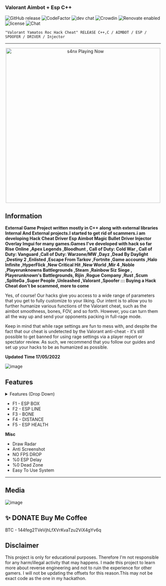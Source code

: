 ###  Valorant Aimbot + Esp C++ 
![GitHub release](https://img.shields.io/github/release/ppy/osu.svg)
![CodeFactor](https://www.codefactor.io/repository/github/ppy/osu/badge)
![dev chat](https://discordapp.com/api/guilds/188630481301012481/widget.png?style=shield)
![Crowdin](https://d322cqt584bo4o.cloudfront.net/osu-web/localized.svg)
![Renovate enabled](https://img.shields.io/badge/renovate-enabled-brightgreen.svg)
![license](https://img.shields.io/github/license/mashape/apistatus.svg)
![Chat](https://badges.gitter.im/awesome-twitter-bots/Lobby.svg)

```sh-session
"Valorant Yamatos Roc Hack Cheat" RELEASE C++,C / AIMBOT / ESP / SPOOFER / DRIVER / Injector
```
***
<p align="center">
   <img src="https://readme-spotify-status-rho.vercel.app/api/run-spotify-status.py" alt="s4nx Playing Now" width="500" />
<p align="center">

## Information
**External Game Project written mostly in C++ along with external libraries Internal And External projects.I started to get rid of scammers.i am developing Hack Cheat Driver Esp Aimbot Magic Bullet Driver Injector Overlay Imgui for many games.Games I've developed with hack so far Rise Online ,Apex Legends ,Bloodhunt , Call of Duty: Cold War , Call of Duty: Vanguard ,Call of Duty: Warzone/MW ,Dayz ,Dead By Daylight ,Destiny 2 ,Enlisted ,Escape From Tarkov ,Fortnite ,Game accounts ,Halo Infinite ,HyperFlick ,New Critical Hit ,New World ,Mir 4 ,Noble ,Playerunknowns Battlegrounds ,Steam ,Rainbow Siz Siege , Playerunknown's Battlegrounds, Rijin ,Rogue Company ,Rust ,Scum ,SpliteGa ,Super People ,Unleashed ,Valorant ,Spoofer ::: Buying a Hack Cheat don't be scammed, more to come**

Yes, of course! Our hacks give you access to a wide range of parameters that you get to fully customize to your liking. Our intent is to allow you to further humanize various functions of the Valorant cheat, such as the aimbot smoothness, bones, FOV, and so forth. However, you can turn them all the way up and send your opponents packing in full-rage mode.

Keep in mind that while rage settings are fun to mess with, and despite the fact that our cheat is undetected by the Valorant anti-cheat - it's still possible to get banned for using rage settings via a player report or spectator review.
As such, we recommend that you follow our guides and set up your hacks to be as humanized as possible.

**Updated Time 17/05/2022**



![image](https://user-images.githubusercontent.com/105713914/169304225-4f0a3838-4540-4e47-852f-f7b06548be55.png)
## Features
<details>
<summary>Features (Drop Down)</summary>
  
* **AIMBOT**
  
* **ESP**
  
* **SPOOFER** 

* **DRIVER**

*  **INJECTOR**
  </details>


*  F1 - ESP BOX
*  F2 - ESP LINE
*  F3 - BONE
*  F4 - DISTANCE
*  F5 - ESP HEALTH

**Misc**

*  Draw Radar
*  Anti Screenshot
*  NO FPS DROP
*  %0 ESP Delay
*  %0 Dead Zone
*  Easy To Use System
***

## Media 
![image](https://user-images.githubusercontent.com/105713914/169304210-f0e0462d-3597-4a20-82ee-04db9e7048c1.png)


## ✨ DONATE Buy Me Coffee

BTC - 144feg2TVeVjhLfXVrKvaTzu2ViX4gYv6q


## Disclaimer
This project is only for educational purposes. Therefore I'm not responsible for any harm/illegal activity that may happens. I made this project to learn more about reverse engineering and not to ruin the experience for other gamers. I will not be updating the offsets for this reason.This may not be exact code as the one in my hackathon.
